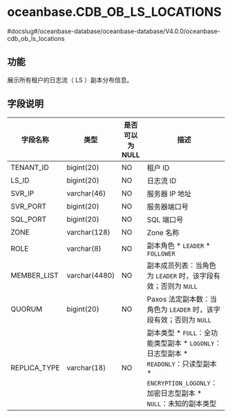 oceanbase.CDB_OB_LS_LOCATIONS 
==================================================
#docslug#/oceanbase-database/oceanbase-database/V4.0.0/oceanbase-cdb_ob_ls_locations


功能 
-----------------------

展示所有租户的日志流（ LS ）副本分布信息。

字段说明 
-------------------------



|     字段名称     |      类型       | 是否可以为 NULL |                                                                                                                                                             描述                                                                                                                                                              |
|--------------|---------------|------------|-----------------------------------------------------------------------------------------------------------------------------------------------------------------------------------------------------------------------------------------------------------------------------------------------------------------------------|
| TENANT_ID    | bigint(20)    | NO         | 租户 ID                                                                                                                                                                                                                                                                                                                       |
| LS_ID        | bigint(20)    | NO         | 日志流 ID                                                                                                                                                                                                                                                                                                                      |
| SVR_IP       | varchar(46)   | NO         | 服务器 IP 地址                                                                                                                                                                                                                                                                                                                   |
| SVR_PORT     | bigint(20)    | NO         | 服务器端口号                                                                                                                                                                                                                                                                                                                      |
| SQL_PORT     | bigint(20)    | NO         | SQL 端口号                                                                                                                                                                                                                                                                                                                     |
| ZONE         | varchar(128)  | NO         | Zone 名称                                                                                                                                                                                                                                                                                                                     |
| ROLE         | varchar(8)    | NO         | 副本角色 * `LEADER`   * `FOLLOWER`                                                                                                                                                                                           |
| MEMBER_LIST  | varchar(4480) | NO         | 副本成员列表：当角色为 `LEADER` 时，该字段有效；否则为 `NULL`                                                                                                                                                                                                                                                                                     |
| QUORUM       | bigint(20)    | NO         | Paxos 法定副本数：当角色为 `LEADER` 时，该字段有效；否则为 `NULL`                                                                                                                                                                                                                                                                                |
| REPLICA_TYPE | varchar(18)   | NO         | 副本类型 * `FULL`：全功能类型副本   * `LOGONLY`：日志型副本   * `READONLY`：只读型副本   * `ENCRYPTION_LOGONLY`：加密日志型副本   * `NULL`：未知的副本类型    |



